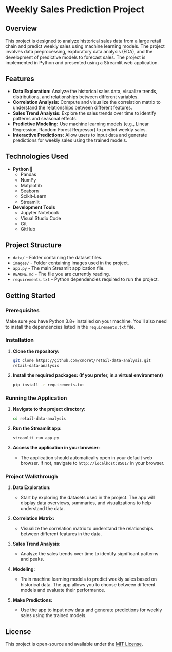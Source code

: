 # Weekly Sales Prediction Project

## Overview

This project is designed to analyze historical sales data from a large retail chain and predict weekly sales using machine learning models. The project involves data preprocessing, exploratory data analysis (EDA), and the development of predictive models to forecast sales. The project is implemented in Python and presented using a Streamlit web application.

## Features

- **Data Exploration:** Analyze the historical sales data, visualize trends, distributions, and relationships between different variables.
- **Correlation Analysis:** Compute and visualize the correlation matrix to understand the relationships between different features.
- **Sales Trend Analysis:** Explore the sales trends over time to identify patterns and seasonal effects.
- **Predictive Modeling:** Use machine learning models (e.g., Linear Regression, Random Forest Regressor) to predict weekly sales.
- **Interactive Predictions:** Allow users to input data and generate predictions for weekly sales using the trained models.

## Technologies Used

- **Python 🐍**
  - Pandas
  - NumPy
  - Matplotlib
  - Seaborn
  - Scikit-Learn
  - Streamlit
- **Development Tools**
  - Jupyter Notebook
  - Visual Studio Code
  - Git
  - GitHub

## Project Structure

- `data/` - Folder containing the dataset files.
- `images/` - Folder containing images used in the project.
- `app.py` - The main Streamlit application file.
- `README.md` - The file you are currently reading.
- `requirements.txt` - Python dependencies required to run the project.

## Getting Started

### Prerequisites

Make sure you have Python 3.8+ installed on your machine. You'll also need to install the dependencies listed in the `requirements.txt` file.

### Installation

1. **Clone the repository:**

    ```bash
    git clone https://github.com/cnoret/retail-data-analysis.git
    retail-data-analysis
    ```

3. **Install the required packages: (If you prefer, in a virtual environment)**

    ```bash
    pip install -r requirements.txt
    ```

### Running the Application

1. **Navigate to the project directory:**

    ```bash
    cd retail-data-analysis
    ```

2. **Run the Streamlit app:**

    ```bash
    streamlit run app.py
    ```

3. **Access the application in your browser:**
   - The application should automatically open in your default web browser. If not, navigate to `http://localhost:8501/` in your browser.

### Project Walkthrough

1. **Data Exploration:**
   - Start by exploring the datasets used in the project. The app will display data overviews, summaries, and visualizations to help understand the data.

2. **Correlation Matrix:**
   - Visualize the correlation matrix to understand the relationships between different features in the data.

3. **Sales Trend Analysis:**
   - Analyze the sales trends over time to identify significant patterns and peaks.

4. **Modeling:**
   - Train machine learning models to predict weekly sales based on historical data. The app allows you to choose between different models and evaluate their performance.

5. **Make Predictions:**
   - Use the app to input new data and generate predictions for weekly sales using the trained models.

## License

This project is open-source and available under the [MIT License](LICENSE).
